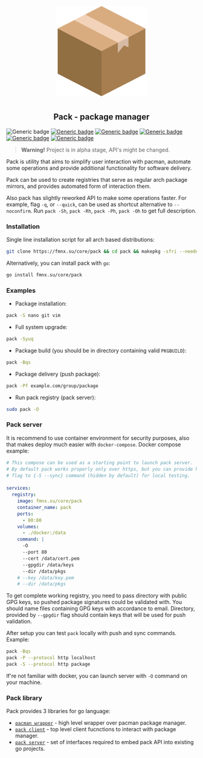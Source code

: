 <p align="center">
<img style="align: center; padding-left: 10px; padding-right: 10px; padding-bottom: 10px;" width="238px" height="238px" src="./logo.png" />
</p>

<h2 align="center">Pack - package manager</h2>

![Generic badge](https://img.shields.io/badge/status-alpha-red.svg)
[![Generic badge](https://img.shields.io/badge/license-gpl-orange.svg)](https://fmnx.su/core/pack/src/branch/main/LICENSE)
[![Generic badge](https://img.shields.io/badge/fmnx-repo-006db0.svg)](https://fmnx.su/core/pack)
[![Generic badge](https://img.shields.io/badge/codeberg-repo-45a3fb.svg)](https://codeberg.org/fmnx/pack)
[![Generic badge](https://img.shields.io/badge/github-repo-white.svg)](https://github.com/fmnx-io/pack)
[![Generic badge](https://img.shields.io/badge/docker-info-blue.svg)](https://fmnx.su/core/-/packages/container/pack/latest)

> **Warning!** Project is in alpha stage, API's might be changed.

Pack is utility that aims to simplify user interaction with pacman, automate some operations and provide additional functionality for software delivery.

Pack can be used to create registries that serve as regular arch package mirrors, and provides automated form of interaction them.

Also pack has slightly reworked API to make some operations faster. For example, flag `-q`, or `--quick`, can be used as shortcut alternative to `--noconfirm`. Run `pack -Sh`, `pack -Rh`, `pack -Ph`, `pack -Oh` to get full description.

### Installation

Single line installation script for all arch based distributions:

```sh
git clone https://fmnx.su/core/pack && cd pack && makepkg -sfri --needed --noconfirm
```

Alternatively, you can install pack with `go`:

```sh
go install fmnx.su/core/pack
```

### Examples

- Package installation:

```sh
pack -S nano git vim
```

- Full system upgrade:

```sh
pack -Syuq
```

- Package build (you should be in directory containing valid `PKGBUILD`):

```sh
pack -Bqs
```

- Package delivery (push package):

```sh
pack -Pf example.com/group/package
```

- Run pack registry (pack server):

```sh
sudo pack -O
```

### Pack server

It is recommend to use container environment for security purposes, also that makes deploy much easier with `docker-compose`. Docker compose example:

```yml
# This compose can be used as a starting point to launch pack server.
# By default pack works properly only over https, but you can provide http
# flag to {-S --sync} command (hidden by default) for local testing.

services:
  registry:
    image: fmnx.su/core/pack
    container_name: pack
    ports:
      - 80:80
    volumes:
      - ./docker:/data
    command: |
      -O
      --port 80
      --cert /data/cert.pem
      --gpgdir /data/keys
      --dir /data/pkgs
    # --key /data/key.pem
    # --dir /data/pkgs
```

To get complete working registry, you need to pass directory with public GPG keys, so pushed package signatures could be validated with. You should name files containing GPG keys with accordance to email. Directory, provided by `--gpgdir` flag should contain keys that will be used for push validation.

After setup you can test `pack` locally with push and sync commands. Example:

```sh
pack -Bqs
pack -P --protocol http localhost
pack -S --protocol http package
```

If're not familiar with docker, you can launch server with `-O` command on your machine.

### Pack library

Pack provides 3 libraries for go language:

- [`pacman wrapper`](pacman/README.md) - high level wrapper over pacman package manager.
- [`pack client`](pack/README.md) - top level client fucnctions to interact with package manager.
- [`pack server`](server/README.md) - set of interfaces required to embed pack API into existing go projects.
